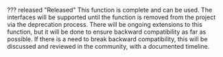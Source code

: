 <!-- SPDX-License-Identifier: CC-BY-4.0 -->
<!-- Copyright Contributors to the Egeria project. -->

??? released "Released"
    This function is complete and can be used.
    The interfaces will be supported until the function is removed from the project via the deprecation process.
    There will be ongoing extensions to this function, but it will be done to ensure backward compatibility as far as possible.
    If there is a need to break backward compatibility, this will be discussed and reviewed in the community, with a documented timeline.

